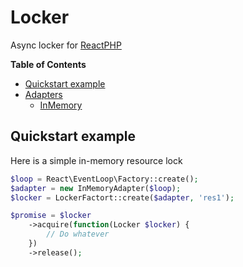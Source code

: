 # Locker

Async locker for [ReactPHP](https://reactphp.org/)

**Table of Contents**
- [Quickstart example](#quickstart-example)
- [Adapters](#adapters)
    - [InMemory](#inmemory)
    
## Quickstart example

Here is a simple in-memory resource lock

```php
$loop = React\EventLoop\Factory::create();
$adapter = new InMemoryAdapter($loop);
$locker = LockerFactort::create($adapter, 'res1');

$promise = $locker
    ->acquire(function(Locker $locker) {
        // Do whatever
    })
    ->release();
```